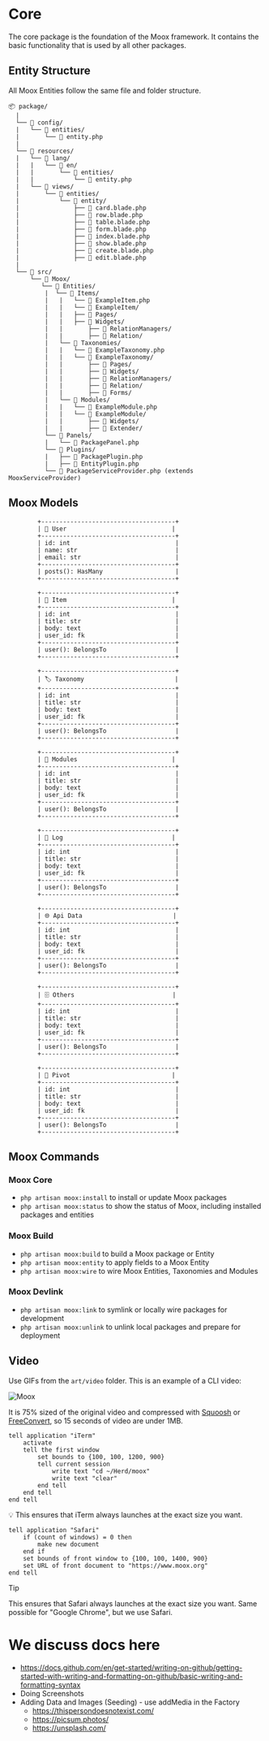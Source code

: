 # Core

The core package is the foundation of the Moox framework. It contains the basic functionality that is used by all other packages.

## Entity Structure

All Moox Entities follow the same file and folder structure.

```plaintext
📦 package/
  |
  └── 📂 config/
  |   └── 📂 entities/
  |       └── 📜 entity.php
  |
  └── 📂 resources/
  |   └── 📂 lang/
  |   |   └── 📂 en/
  |   |       └── 📂 entities/
  |   |           └── 📜 entity.php
  |   └── 📂 views/
  |       └── 📂 entities/
  |           └── 📂 entity/
  |               ├── 📜 card.blade.php
  |               ├── 📜 row.blade.php
  |               ├── 📜 table.blade.php
  |               ├── 📜 form.blade.php
  |               ├── 📜 index.blade.php
  |               ├── 📜 show.blade.php
  |               ├── 📜 create.blade.php
  |               ├── 📜 edit.blade.php
  |
  └── 📂 src/
      └── 📂 Moox/
         └── 📂 Entities/
          |  └── 📂 Items/
          |   |   └── 📜 ExampleItem.php
          |   |   └── 📂 ExampleItem/
          |   |   ├── 📂 Pages/
          |   |   ├── 📂 Widgets/
          |   |       ├── 📂 RelationManagers/
          |   |       ├── 📂 Relation/
          |   └── 📂 Taxonomies/
          |   |   └── 📜 ExampleTaxonomy.php
          |   |   └── 📂 ExampleTaxonomy/
          |   |       ├── 📂 Pages/
          |   |       ├── 📂 Widgets/
          |   |       ├── 📂 RelationManagers/
          |   |       ├── 📂 Relation/
          |   |       ├── 📂 Forms/
          |   └── 📂 Modules/
          |   |   └── 📜 ExampleModule.php
          |   |   └── 📂 ExampleModule/
          |   |       ├── 📂 Widgets/
          |   |       ├── 📂 Extender/
          └── 📂 Panels/
          |   └── 📜 PackagePanel.php
          └── 📂 Plugins/
          |   ├── 📜 PackagePlugin.php
          |   ├── 📜 EntityPlugin.php
          └── 📜 PackageServiceProvider.php (extends MooxServiceProvider)
```

## Moox Models

```plaintext
        +-------------------------------------+
        | 🧑 User                             |
        +-------------------------------------+
        | id: int                             |
        | name: str                           |
        | email: str                          |
        +-------------------------------------+
        | posts(): HasMany                    |
        +-------------------------------------+

        +-------------------------------------+
        | 📝 Item                             |
        +-------------------------------------+
        | id: int                             |
        | title: str                          |
        | body: text                          |
        | user_id: fk                         |
        +-------------------------------------+
        | user(): BelongsTo                   |
        +-------------------------------------+

        +-------------------------------------+
        | 🏷️ Taxonomy                         |
        +-------------------------------------+
        | id: int                             |
        | title: str                          |
        | body: text                          |
        | user_id: fk                         |
        +-------------------------------------+
        | user(): BelongsTo                   |
        +-------------------------------------+

        +-------------------------------------+
        | 🧩 Modules                          |
        +-------------------------------------+
        | id: int                             |
        | title: str                          |
        | body: text                          |
        | user_id: fk                         |
        +-------------------------------------+
        | user(): BelongsTo                   |
        +-------------------------------------+

        +-------------------------------------+
        | 📜 Log                              |
        +-------------------------------------+
        | id: int                             |
        | title: str                          |
        | body: text                          |
        | user_id: fk                         |
        +-------------------------------------+
        | user(): BelongsTo                   |
        +-------------------------------------+

        +-------------------------------------+
        | 🌐 Api Data                         |
        +-------------------------------------+
        | id: int                             |
        | title: str                          |
        | body: text                          |
        | user_id: fk                         |
        +-------------------------------------+
        | user(): BelongsTo                   |
        +-------------------------------------+

        +-------------------------------------+
        | 🗄️ Others                           |
        +-------------------------------------+
        | id: int                             |
        | title: str                          |
        | body: text                          |
        | user_id: fk                         |
        +-------------------------------------+
        | user(): BelongsTo                   |
        +-------------------------------------+

        +-------------------------------------+
        | 🔄 Pivot                            |
        +-------------------------------------+
        | id: int                             |
        | title: str                          |
        | body: text                          |
        | user_id: fk                         |
        +-------------------------------------+
        | user(): BelongsTo                   |
        +-------------------------------------+
```

## Moox Commands

### Moox Core

-   `php artisan moox:install` to install or update Moox packages
-   `php artisan moox:status` to show the status of Moox, including installed packages and entities

### Moox Build

-   `php artisan moox:build` to build a Moox package or Entity
-   `php artisan moox:entity` to apply fields to a Moox Entity
-   `php artisan moox:wire` to wire Moox Entities, Taxonomies and Modules

### Moox Devlink

-   `php artisan moox:link` to symlink or locally wire packages for development
-   `php artisan moox:unlink` to unlink local packages and prepare for deployment

## Video

Use GIFs from the `art/video` folder. This is an example of a CLI video:

![Moox](../../art/video/test-cli-video.gif?raw=true)

It is 75% sized of the original video and compressed with [Squoosh](https://squoosh.app/) or [FreeConvert](https://www.freeconvert.com/gif-compressor), so 15 seconds of video are under 1MB.

```applescript
tell application "iTerm"
	activate
	tell the first window
		set bounds to {100, 100, 1200, 900}
		tell current session
			write text "cd ~/Herd/moox"
			write text "clear"
		end tell
	end tell
end tell
```

💡 This ensures that iTerm always launches at the exact size you want.

```applescript
tell application "Safari"
	if (count of windows) = 0 then
		make new document
	end if
	set bounds of front window to {100, 100, 1400, 900}
    set URL of front document to "https://www.moox.org"
end tell
```

> [!TIP]
> This ensures that Safari always launches at the exact size you want.
> Same possible for "Google Chrome", but we use Safari.

# We discuss docs here

-   https://docs.github.com/en/get-started/writing-on-github/getting-started-with-writing-and-formatting-on-github/basic-writing-and-formatting-syntax
-   Doing Screenshots
-   Adding Data and Images (Seeding) - use addMedia in the Factory
    -   https://thispersondoesnotexist.com/
    -   https://picsum.photos/
    -   https://unsplash.com/
